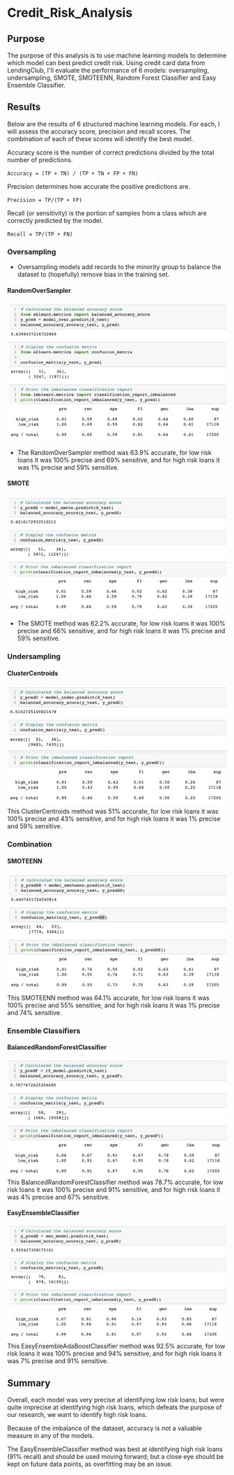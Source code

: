 # Credit_Risk_Analysis

## Purpose

The purpose of this analysis is to use machine learning models to determine which model can best predict credit risk. Using credit card  data from LendingClub, I'll evaluate the performance of 6 models: oversampling, undersampling, SMOTE, SMOTEENN, Random Forest Classifier and Easy Ensemble Classifier.

## Results

Below are the results of 6 structured machine learning models. For each, I will assess the accuracy score, precision and recall scores. The combination of each of these scores will identify the best model.

Accuracy score is the number of correct predictions divided by the total number of predictions.

    Accuracy = (TP + TN) / (TP + TN + FP + FN)

Precision determines how accurate the positive predictions are.

    Precision = TP/(TP + FP)

Recall (or sensitivity) is the portion of samples from a class which are correctly predicted by the model.

    Recall = TP/(TP + FN)

### Oversampling

- Oversampling models add records to the minority group to balance the dataset to (hopefully) remove bias in the training set.

#### RandomOverSampler

![NaiveRandomOversampling](https://github.com/krockway/Credit_Risk_Analysis/blob/main/Images/NaiveRandomOversampling.png)

- The RandomOverSampler method was 63.9% accurate, for low risk loans it was 100% precise and 69% sensitive, and for high risk loans it was 1% precise and 59% sensitive.

#### SMOTE

![SMOTEOversampling](https://github.com/krockway/Credit_Risk_Analysis/blob/main/Images/SMOTEOversampling.png)

- The SMOTE method was 62.2% accurate, for low risk loans it was 100% precise and 66% sensitive, and for high risk loans it was 1% precise and 59% sensitive.

### Undersampling

#### ClusterCentroids

![Undersampling](https://github.com/krockway/Credit_Risk_Analysis/blob/main/Images/Undersampling.png)
This ClusterCentroids method was 51% accurate, for low risk loans it was 100% precise and 43% sensitive, and for high risk loans it was 1% precise and 59% sensitive.

### Combination

#### SMOTEENN

![SMOTEENN](https://github.com/krockway/Credit_Risk_Analysis/blob/main/Images/SMOTEENN.png)
This SMOTEENN method was 64.1% accurate, for low risk loans it was 100% precise and 55% sensitive, and for high risk loans it was 1% precise and 74% sensitive.

### Ensemble Classifiers

#### BalancedRandomForestClassifier

![BalancedRandomForestClassifier](https://github.com/krockway/Credit_Risk_Analysis/blob/main/Images/BalancedRandomForestClassifier.png)
This BalancedRandomForestClassifier method was 78.7% accurate, for low risk loans it was 100% precise and 91% sensitive, and for high risk loans it was 4% precise and 67% sensitive.

#### EasyEnsembleClassifier

![EasyEnsembleAdaBoostClassifier](https://github.com/krockway/Credit_Risk_Analysis/blob/main/Images/EasyEnsembleAdaBoostClassifier.png)
This EasyEnsembleAdaBoostClassifier method was 92.5% accurate, for low risk loans it was 100% precise and 94% sensitive, and for high risk loans it was 7% precise and 91% sensitive.

## Summary

Overall, each model was very precise at identifying low risk loans; but were quite imprecise at identifying high risk loans, which defeats the purpose of our research, we want to identify high risk loans. 

Because of the imbalance of the dataset, accuracy is not a valuable measure in any of the models.  

The EasyEnsembleClassifier method was best at identifying high risk loans (91% recall) and should be used moving forward; but a close eye should be kept on future data points, as overfitting may be an issue.